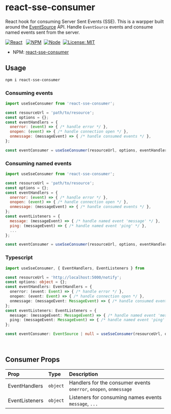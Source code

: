 # react-sse-consumer
React hook for consuming Server Sent Events (SSE). This is a warpper built around the [EventSource](https://developer.mozilla.org/en-US/docs/Web/API/EventSource) API. Handle `EventSource` events and consume named events sent from the server.

[![React](https://img.shields.io/badge/React-v18.2.0-%2361DBFB)](https://github.com/heshanera/react-sse-consumer) &nbsp;
[![NPM](https://img.shields.io/badge/NPM-v8.19.2-%23CC3534)](https://github.com/heshanera/react-sse-consumer)&nbsp;
[![Node](https://img.shields.io/badge/Node-v18.11.0-%233C873A)](https://github.com/heshanera/react-sse-consumer)&nbsp;
[![License: MIT](https://img.shields.io/badge/License-MIT-blue)](https://github.com/heshanera/react-sse-consumer/blob/master/LICENSE)&nbsp;

- NPM: [react-sse-consumer](https://www.npmjs.com/package/react-sse-consumer)

## Usage
```bash
npm i react-sse-consumer
```

### Consuming events
```js
import useSseConsumer from 'react-sse-consumer';

const resourceUrl = 'path/to/resource';
const options = {};
const eventHandlers = {
  onerror: (event) => { /* handle error */ },
  onopen: (event) => { /* handle connection open */ },
  onmessage: (messageEvent) => { /* handle consumed events */ },
};

const eventConsumer = useSseConsumer(resourceUrl, options, eventHandlers);
```

### Consuming named events
```js
import useSseConsumer from 'react-sse-consumer';

const resourceUrl = 'path/to/resource';
const options = {};
const eventHandlers = {
  onerror: (event) => { /* handle error */ },
  onopen: (event) => { /* handle connection open */ },
  onmessage: (messageEvent) => { /* handle consumed events */ },
};
const eventListeners = {
  message: (messageEvent) => { /* handle named event 'message' */ },
  ping: (messageEvent) => { /* handle named event 'ping' */ },
  ...
};

const eventConsumer = useSseConsumer(resourceUrl, options, eventHandlers, eventListeners);
```

### Typescript
```ts
import useSseConsumer, { EventHandlers, EventListeners } from 

const resourceUrl = 'http://localhost:5000/notify';
const options: object = {};
const eventHandlers: EventHandlers = {
  onerror: (event: Event) => { /* handle error */ },
  onopen: (event: Event) => { /* handle connection open */ },
  onmessage: (messageEvent: MessageEvent) => { /* handle consumed events */ },
};
const eventListeners: EventListeners = {
  message: (messageEvent: MessageEvent) => { /* handle named event 'message' */ },
  ping: (messageEvent: MessageEvent) => { /* handle named event 'ping' */ },
};

const eventConsumer: EventSource | null = useSseConsumer(resourceUrl, options, eventHandlers, eventListeners);
```

<br/>

## Consumer Props

| Prop             | Type       | Description                                                                                                                                                                                             |
| :--------------- | :--------- | :------------------------------------------------------------------------------------------------------------------------------------------------------------------------------------------------------ |
| EventHandlers        | `object`   | Handlers for the consumer events <br /> <code>onerror</code>, <code>onopen</code>, <code>onmessage</code>                                                         |
| EventListeners           | `object`  | Listeners for consuming names events <br /> <code>message</code>, <code>...</code>  |

